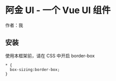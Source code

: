 # 阿金 UI - 一个 Vue UI 组件

作者：我

## 安装

使用本框架前，请在 CSS 中开启 border-box

```
* {
  box-sizing:border-box;
}
```
